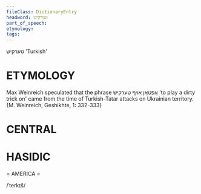 ```yaml
---
fileClass: DictionaryEntry
headword: טערקיש
part_of_speech: 
etymology: 
tags: 
---
```

טערקיש
'Turkish'

ETYMOLOGY
===========
Max Weinreich speculated that the phrase אָפּטאָן אויף טערקיש 'to play a dirty trick on' came from the time of Turkish-Tatar attacks on Ukrainian territory. {M. Weinreich, Geshikhte, 1: 332-333}

CENTRAL
========

HASIDIC
=======
= AMERICA = 

/ˈterkɪš/